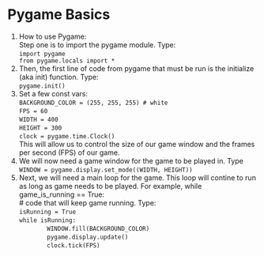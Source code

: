 <!DOCTYPEhtml>
 <html>
  <body>

<h1>Pygame Basics</h1>
<ol>
	<li>How to use Pygame:<br />
	Step one is to import the pygame module. Type:<br /> <code>import pygame<br />from pygame.locals import *</code></li>
	<li>Then, the first line of code from pygame that must be run is the initialize (aka init) function. Type:<br />
	<code>pygame.init()</code></li>
	<li>Set a few const vars:<br />
	<code>BACKGROUND_COLOR = (255, 255, 255) # white</br /></code>
	<code>FPS = 60<br /></code>
	<code>WIDTH = 400</code><br />
	<code>HEIGHT = 300</code><br />
	<code>clock = pygame.time.Clock()</code><br />
	This will allow us to control the size of our game window and the frames per second (FPS) of our game.</li>
	<li>We will now need a game window for the game to be played in. Type<br />
	<code>WINDOW = pygame.display.set_mode((WIDTH, HEIGHT))</code></li>
	<li>Next, we will need a main loop for the game. This loop will contine to run as long as game needs to be played. For example, while game_is_running == True:<br /># code that will keep game running. Type:<br />
	<code>isRunning = True<br /></code>
	<code>while isRunning:</code><br />
	&#8195;&#8195;&#8195;&#8195;<code>WINDOW.fill(BACKGROUND_COLOR)</code><br />
	&#8195;&#8195;&#8195;&#8195;<code>pygame.display.update()</code><br />
	&#8195;&#8195;&#8195;&#8195;<code>clock.tick(FPS)</code></li>
</ol>

 </body>
</html>
